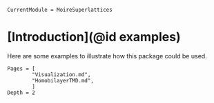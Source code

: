 ```@meta
CurrentModule = MoireSuperlattices
```

# [Introduction](@id examples)

Here are some examples to illustrate how this package could be used.

```@contents
Pages = [
        "Visualization.md",
        "HomobilayerTMD.md",
        ]
Depth = 2
```